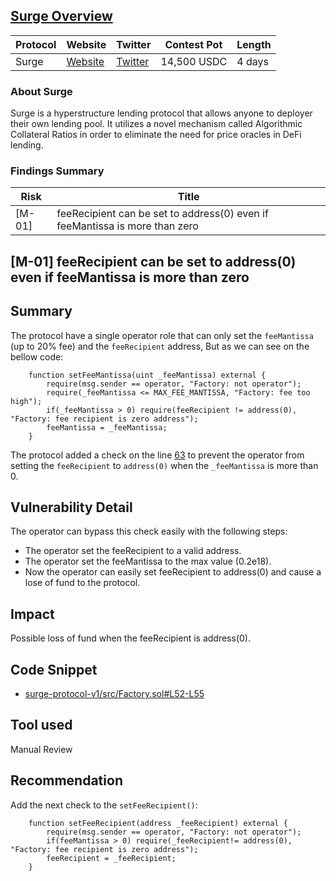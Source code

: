 ## [Surge Overview](https://audits.sherlock.xyz/contests/51)

| Protocol | Website     | Twitter     | Contest Pot | Length |
|----------|-------------|-------------|-------------|--------|
| Surge    | [Website](https://surgeprotocol.io/) | [Twitter](https://twitter.com/SURGEPROTOCOL) | 14,500 USDC | 4 days |

### About Surge

Surge is a hyperstructure lending protocol that allows anyone to deployer their own lending pool. It utilizes a novel mechanism called Algorithmic Collateral Ratios in order to eliminate the need for price oracles in DeFi lending.

### Findings Summary

| Risk   | Title                                                                             |
|--------|-----------------------------------------------------------------------------------|
| [M-01] | feeRecipient can be set to address(0) even if feeMantissa is more than zero |

## [M-01] feeRecipient can be set to address(0) even if feeMantissa is more than zero

## Summary

The protocol have a single operator role that can only set the `feeMantissa` (up to 20% fee) and the `feeRecipient` address, But as we can see on the bellow code:

```solidity
    function setFeeMantissa(uint _feeMantissa) external {
        require(msg.sender == operator, "Factory: not operator");
        require(_feeMantissa <= MAX_FEE_MANTISSA, "Factory: fee too high");
        if(_feeMantissa > 0) require(feeRecipient != address(0), "Factory: fee recipient is zero address");
        feeMantissa = _feeMantissa;
    }
```

The protocol added a check on the line [63](https://github.com/sherlock-audit/2023-02-surge/blob/main/surge-protocol-v1/src/Factory.sol#L63) to prevent the operator from setting the `feeRecipient` to `address(0)` when the `_feeMantissa` is more than 0.

## Vulnerability Detail

The operator can bypass this check easily with the following steps:

- The operator set the feeRecipient to a valid address.
- The operator set the feeMantissa to the max value (0.2e18).
- Now the operator can easily set feeRecipient to address(0) and cause a lose of fund to the protocol.

## Impact

Possible loss of fund when the feeRecipient is address(0).

## Code Snippet

- [surge-protocol-v1/src/Factory.sol#L52-L55](https://github.com/sherlock-audit/2023-02-surge/blob/main/surge-protocol-v1/src/Factory.sol#L52-L55)

## Tool used

Manual Review

## Recommendation

Add the next check to the `setFeeRecipient()`:

```solidity
    function setFeeRecipient(address _feeRecipient) external {
        require(msg.sender == operator, "Factory: not operator");
        if(feeMantissa > 0) require(_feeRecipient!= address(0), "Factory: fee recipient is zero address");
        feeRecipient = _feeRecipient;
    }
```
